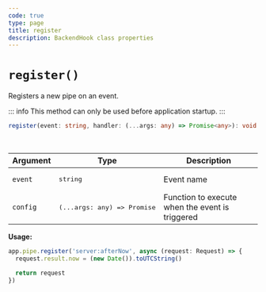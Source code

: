 ```yaml
---
code: true
type: page
title: register
description: BackendHook class properties
---
```


# `register()`

Registers a new pipe on an event.

::: info
This method can only be used before application startup.
:::

```ts
register(event: string, handler: (...args: any) => Promise<any>): void
```

<br/>

| Argument | Type                  | Description                   |
|----------|-----------------------|-------------------------------|
| `event` | <pre>string</pre> | Event name |
| `config` | <pre>(...args: any) => Promise<any></pre> | Function to execute when the event is triggered |

**Usage:**

```js
app.pipe.register('server:afterNow', async (request: Request) => {
  request.result.now = (new Date()).toUTCString()

  return request
})
```
